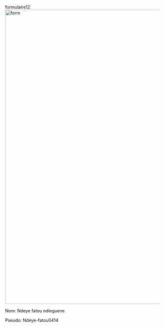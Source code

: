 formulaire12
<img width="960" alt="form" src="https://github.com/user-attachments/assets/8d478352-2f62-4701-bfbf-dfb86230795e" />

Nom: Ndeye fatou ndieguene

Pseudo: Ndeye-fatou0414

